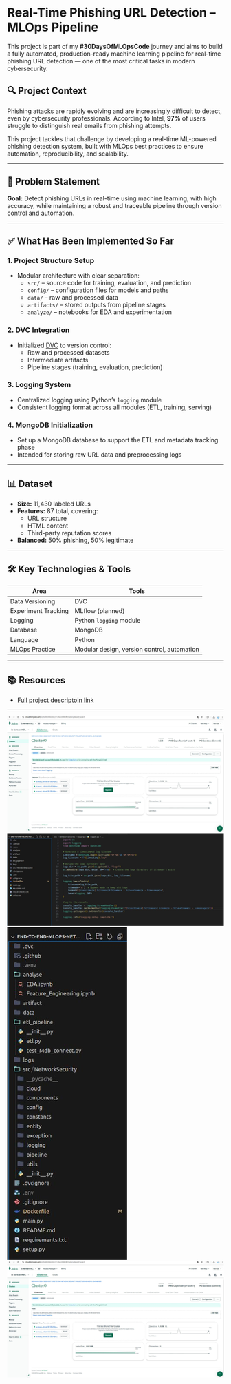 # Real-Time Phishing URL Detection – MLOps Pipeline

This project is part of my **#30DaysOfMLOpsCode** journey and aims to build a fully automated, production-ready machine learning pipeline for real-time phishing URL detection — one of the most critical tasks in modern cybersecurity.

## 🔍 Project Context

Phishing attacks are rapidly evolving and are increasingly difficult to detect, even by cybersecurity professionals. According to Intel, **97%** of users struggle to distinguish real emails from phishing attempts.

This project tackles that challenge by developing a real-time ML-powered phishing detection system, built with MLOps best practices to ensure automation, reproducibility, and scalability.

---

## 🎯 Problem Statement

**Goal:** Detect phishing URLs in real-time using machine learning, with high accuracy, while maintaining a robust and traceable pipeline through version control and automation.

---

## ✅ What Has Been Implemented So Far

### 1. Project Structure Setup

- Modular architecture with clear separation:
  - `src/` – source code for training, evaluation, and prediction
  - `config/` – configuration files for models and paths
  - `data/` – raw and processed data
  - `artifacts/` – stored outputs from pipeline stages
  - `analyze/` – notebooks for EDA and experimentation

### 2. DVC Integration

- Initialized [DVC](https://dvc.org/) to version control:
  - Raw and processed datasets
  - Intermediate artifacts
  - Pipeline stages (training, evaluation, prediction)

### 3. Logging System

- Centralized logging using Python’s `logging` module
- Consistent logging format across all modules (ETL, training, serving)

### 4. MongoDB Initialization

- Set up a MongoDB database to support the ETL and metadata tracking phase
- Intended for storing raw URL data and preprocessing logs

---

## 📊 Dataset

- **Size:** 11,430 labeled URLs
- **Features:** 87 total, covering:
  - URL structure
  - HTML content
  - Third-party reputation scores
- **Balanced:** 50% phishing, 50% legitimate

---

## 🛠️ Key Technologies & Tools

| Area              | Tools                          |
|-------------------|---------------------------------|
| Data Versioning   | DVC                             |
| Experiment Tracking | MLflow (planned)              |
| Logging           | Python `logging` module         |
| Database          | MongoDB                         |
| Language          | Python                          |
| MLOps Practice    | Modular design, version control, automation |

---


## 📚 Resources

- [Full project descriptoin link](https://docs.google.com/document/d/1tjPloGr5Cb02iBOP23sYxZSfHiuS0HaBnB0xQBEUut8/edit?tab=t.0#heading=h.hl9pf4kiorgq)

---
![alt text](image.png)
![alt text](image-1.png)
![alt text](image-2.png)
![alt text](image-3.png)
